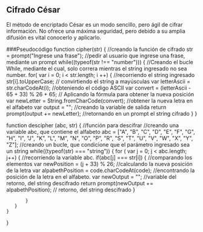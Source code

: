 ## Cifrado César
El método de encriptado César es un modo sencillo, pero ágil de cifrar información. No ofrece una máxima seguridad, pero debido a su amplia difusión es vital conocerlo y aplicarlo.

###Pseudocódigo
function cipher(str) { //creando la función de cifrado 
str = prompt("Ingrese una frase"); //pedir al usuario que ingrese una frase, mediante un prompt
while((typeof(str !== "number"))) { //Creando el bucle While, mediante el cual, solo correra mientras el string ingresado no sea                                             number.
    for( var i = 0; i < str.length; i ++) { //recorriendo el string ingresado
        str[i].toUpperCase;   // convirtiendo el string a mayúsculas
        var letterAscii = str.charCodeAt(i); //obteniendo el código ASCII
        var convert = (letterAscii - 65 + 33) % 26 + 65; // Aplicando la fórmula para obtener la nueva posición
        var newLetter = String.fromCharCode(convert); //obtener la nueva letra en el alfabeto
        var output = ""; //creando la variable de salida
        return prompt(output += newLetter); //retornando en un prompt el string cifrado
    }
  }

function descipher (abc, str) { //función para descifrar
//creando una variable abc, que contiene el alfabeto
        abc = ["A", "B", "C", "D", "E", "F", "G", "H", "I", "J", "K", "L", "M", "N", "O", "P", "R", "S", "T", "U", "V", "W", "X", "Y", "Z"]; 
        //creando un bucle, que condicione que el parámetro ingresado sea un string
        while((typeof(str) === "string")) {
        for ( var j = 0; j < abc.length; j++) { //recorriendo la variable abc.
             if(abc[j] === str[i]) { //comparando los elementos 
                var newPosition = (j + 33) % 26; //calculando la nueva posición de la letra
                var alpabethPosition = code.charCodeAt(code); //encontrando la posición de la letra en el alfabeto.
                var newOutput = ""; //variable del retorno, del string descifrado
                return prompt(newOutput += alpabethPosition); // retorno, del string descifrado
             }
            
           }
       }
    }
}